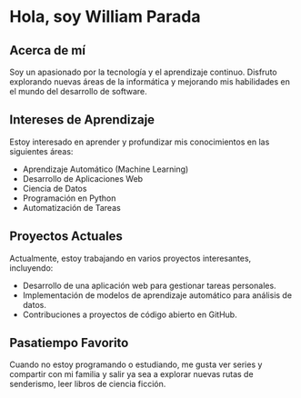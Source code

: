 # Hola, soy William Parada

## Acerca de mí
Soy un apasionado por la tecnología y el aprendizaje continuo. Disfruto explorando nuevas áreas de la informática y mejorando mis habilidades en el mundo del desarrollo de software.

## Intereses de Aprendizaje
Estoy interesado en aprender y profundizar mis conocimientos en las siguientes áreas:
- Aprendizaje Automático (Machine Learning)
- Desarrollo de Aplicaciones Web
- Ciencia de Datos
- Programación en Python
- Automatización de Tareas

## Proyectos Actuales
Actualmente, estoy trabajando en varios proyectos interesantes, incluyendo:
- Desarrollo de una aplicación web para gestionar tareas personales.
- Implementación de modelos de aprendizaje automático para análisis de datos.
- Contribuciones a proyectos de código abierto en GitHub.

## Pasatiempo Favorito
Cuando no estoy programando o estudiando, me gusta ver series y compartir con mi familia y salir ya sea a explorar nuevas rutas de senderismo, leer libros de ciencia ficción.
